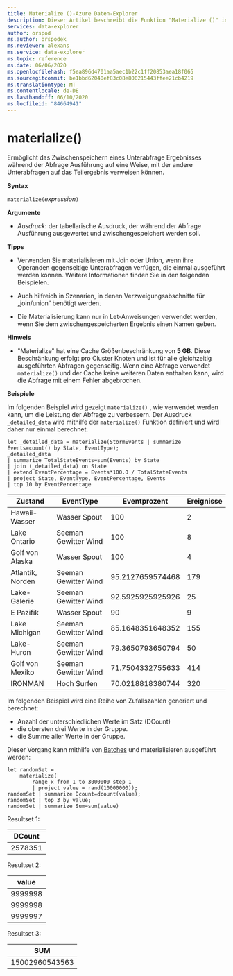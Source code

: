 ```yaml
---
title: Materialize ()-Azure Daten-Explorer
description: Dieser Artikel beschreibt die Funktion "Materialize ()" in Azure Daten-Explorer.
services: data-explorer
author: orspod
ms.author: orspodek
ms.reviewer: alexans
ms.service: data-explorer
ms.topic: reference
ms.date: 06/06/2020
ms.openlocfilehash: f5ea896d4701aa5aec1b22c1ff20853aea18f065
ms.sourcegitcommit: be1bbd62040ef83c08e800215443ffee21cb4219
ms.translationtype: MT
ms.contentlocale: de-DE
ms.lasthandoff: 06/10/2020
ms.locfileid: "84664941"
---
```

# <a name="materialize"></a>materialize()

Ermöglicht das Zwischenspeichern eines Unterabfrage Ergebnisses während der Abfrage Ausführung auf eine Weise, mit der andere Unterabfragen auf das Teilergebnis verweisen können.
 
**Syntax**

`materialize(`*expression*`)`

**Argumente**

* *Ausdruck*: der tabellarische Ausdruck, der während der Abfrage Ausführung ausgewertet und zwischengespeichert werden soll.

**Tipps**

* Verwenden Sie materialisieren mit Join oder Union, wenn ihre Operanden gegenseitige Unterabfragen verfügen, die einmal ausgeführt werden können. Weitere Informationen finden Sie in den folgenden Beispielen.

* Auch hilfreich in Szenarien, in denen Verzweigungsabschnitte für „join/union“ benötigt werden.

* Die Materialisierung kann nur in Let-Anweisungen verwendet werden, wenn Sie dem zwischengespeicherten Ergebnis einen Namen geben.

**Hinweis**

* "Materialize" hat eine Cache Größenbeschränkung von **5 GB**. 
  Diese Beschränkung erfolgt pro Cluster Knoten und ist für alle gleichzeitig ausgeführten Abfragen gegenseitig.
  Wenn eine Abfrage verwendet `materialize()` und der Cache keine weiteren Daten enthalten kann, wird die Abfrage mit einem Fehler abgebrochen.

**Beispiele**

Im folgenden Beispiel wird gezeigt `materialize()` , wie verwendet werden kann, um die Leistung der Abfrage zu verbessern.
Der Ausdruck `_detailed_data` wird mithilfe der `materialize()` Funktion definiert und wird daher nur einmal berechnet.

<!-- csl: https://help.kusto.windows.net/Samples -->
```kusto
let _detailed_data = materialize(StormEvents | summarize Events=count() by State, EventType);
_detailed_data
| summarize TotalStateEvents=sum(Events) by State
| join (_detailed_data) on State
| extend EventPercentage = Events*100.0 / TotalStateEvents
| project State, EventType, EventPercentage, Events
| top 10 by EventPercentage
```

|Zustand|EventType|Eventprozent|Ereignisse|
|---|---|---|---|
|Hawaii-Wasser|Wasser Spout|100|2|
|Lake Ontario|Seeman Gewitter Wind|100|8|
|Golf von Alaska|Wasser Spout|100|4|
|Atlantik, Norden|Seeman Gewitter Wind|95.2127659574468|179|
|Lake-Galerie|Seeman Gewitter Wind|92.5925925925926|25|
|E Pazifik|Wasser Spout|90|9|
|Lake Michigan|Seeman Gewitter Wind|85.1648351648352|155|
|Lake-Huron|Seeman Gewitter Wind|79.3650793650794|50|
|Golf von Mexiko|Seeman Gewitter Wind|71.7504332755633|414|
|IRONMAN|Hoch Surfen|70.0218818380744|320|


Im folgenden Beispiel wird eine Reihe von Zufallszahlen generiert und berechnet: 
* Anzahl der unterschiedlichen Werte im Satz (DCount)
* die obersten drei Werte in der Gruppe. 
* die Summe aller Werte in der Gruppe. 
 
Dieser Vorgang kann mithilfe von [Batches](batches.md) und materialisieren ausgeführt werden:

<!-- csl: https://help.kusto.windows.net/Samples -->
```kusto
let randomSet = 
    materialize(
        range x from 1 to 3000000 step 1
        | project value = rand(10000000));
randomSet | summarize Dcount=dcount(value);
randomSet | top 3 by value;
randomSet | summarize Sum=sum(value)
```

Resultset 1:  

|DCount|
|---|
|2578351|

Resultset 2: 

|value|
|---|
|9999998|
|9999998|
|9999997|

Resultset 3: 

|SUM|
|---|
|15002960543563|
